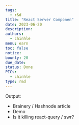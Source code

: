 ```yaml
---
tags:
  - r&d
title: "React Server Componen"
date: 2023-06-20
description:
authors:
  - chinhle
menu: earn
toc: false
notice:
bounty: 20
due_date:
status: Done
PICs:
  - chinhle
type: r&d
---
```


Output:

- Brainery / Hashnode article
- Demo
- Is it killing react-query / swr?
